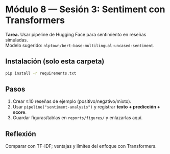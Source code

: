 # Módulo 8 — Sesión 3: Sentiment con Transformers

**Tarea.** Usar pipeline de Hugging Face para sentimiento en reseñas simuladas.  
Modelo sugerido: `nlptown/bert-base-multilingual-uncased-sentiment`.

## Instalación (solo esta carpeta)
```bash
pip install -r requirements.txt
```

## Pasos
1) Crear ≥10 reseñas de ejemplo (positivo/negativo/mixto).  
2) Usar `pipeline("sentiment-analysis")` y registrar **texto + predicción + score**.  
3) Guardar figuras/tablas en `reports/figures/` y enlazarlas aquí.

## Reflexión
Comparar con TF-IDF; ventajas y límites del enfoque con Transformers.

<!-- Badge de Colab (actívalo cuando subas el .ipynb)
[![Open In Colab](https://colab.research.google.com/assets/colab-badge.svg)](
  https://colab.research.google.com/github/covalenzuela/bootcamp-ml-2025/blob/main/modules/m08_nlp/actividad_s03/notebooks/01_sentiment_transformers.ipynb
)
-->
